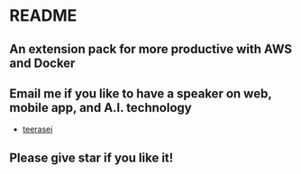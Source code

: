 # README

## An extension pack for more productive with AWS and Docker



## Email me if you like to have a speaker on web, mobile app, and A.I. technology

* [teerasej](teerasej@nextflow.in.th)

## Please give star if you like it! 
